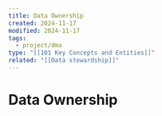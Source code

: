 ```yaml
---
title: Data Ownership
created: 2024-11-17
modified: 2024-11-17
tags:
  - project/dma
type: "[[101 Key Concepts and Entities]]"
related: "[[Data stewardship]]"
---
```

# Data Ownership